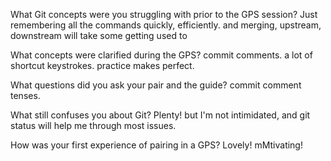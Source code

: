 What Git concepts were you struggling with prior to the GPS session?
Just remembering all the commands quickly, efficiently. and merging, upstream, downstream will take some getting used to

What concepts were clarified during the GPS?
commit comments. a lot of shortcut keystrokes. practice makes perfect.

What questions did you ask your pair and the guide?
commit comment tenses.

What still confuses you about Git?
Plenty! but I'm not intimidated, and git status will help me through most issues.

How was your first experience of pairing in a GPS?
Lovely! mMtivating!